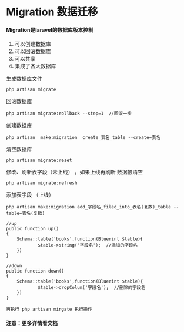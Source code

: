 # Migration 数据迁移

#### Migration是laravel的数据库版本控制

1. 可以创建数据库
2. 可以回滚数据库
3. 可以共享
4. 集成了各大数据库



生成数据库文件

```
php artisan migrate
```

回滚数据库

```
php artisan migrate:rollback --step=1  //回滚一步
```

创建数据库

```
php artisan  make:migration  create_表名_table --create=表名
```

清空数据库

```
php artisan migrate:reset 
```

修改、刷新表字段（未上线） ，如果上线再刷新 数据被清空

```
php artisan migrate:refresh
```

添加表字段 （上线）

```
php artisan make:migration add_字段名_filed_into_表名(复数)_table --table=表名(复数)

//up
public function up()
{
	Schema::table('books',function(Bluerint $table){
			$table->string('字段名');  //添加的字段名
	})
}

//down
public function down()
{
	Schema::table('books',function(Bluerint $table){
			$table->dropColum('字段名');  //删除的字段名
	})
}

再执行 php artisan mirgate 执行操作
```

#### 注意：更多详情看文档